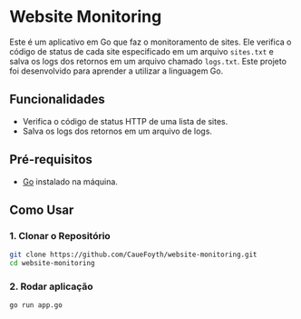 # Website Monitoring

Este é um aplicativo em Go que faz o monitoramento de sites. Ele verifica o código de status de cada site especificado em um arquivo `sites.txt` e salva os logs dos retornos em um arquivo chamado `logs.txt`. Este projeto foi desenvolvido para aprender a utilizar a linguagem Go.

## Funcionalidades

- Verifica o código de status HTTP de uma lista de sites.
- Salva os logs dos retornos em um arquivo de logs.

## Pré-requisitos

- [Go](https://golang.org/doc/install) instalado na máquina.

## Como Usar

### 1. Clonar o Repositório

```bash
git clone https://github.com/CaueFoyth/website-monitoring.git
cd website-monitoring
```

### 2. Rodar aplicação
```bash
go run app.go
```
